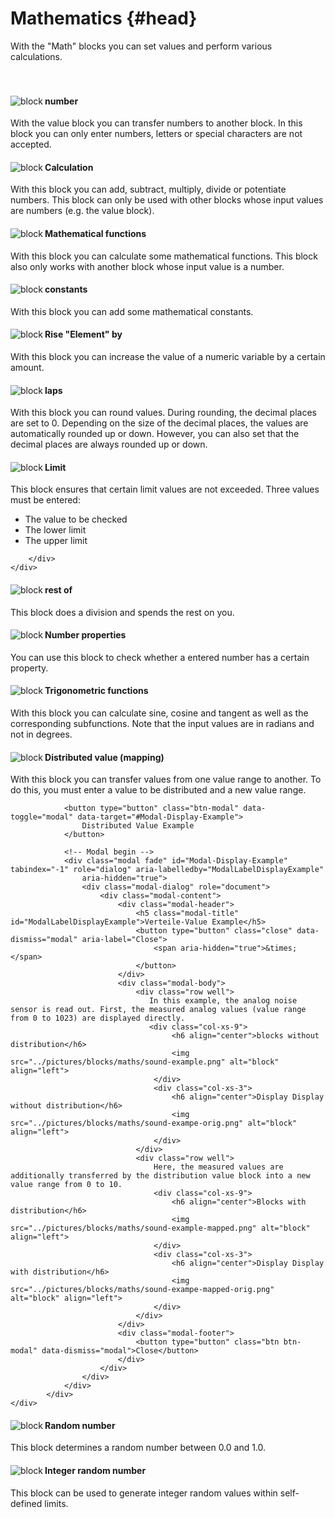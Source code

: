 # Mathematics {#head}

<div class="description">With the "Math" blocks you can set values and perform various calculations.</div>
<div class="line">
    <br>
    <br>
</div>

<div class="container">
    <div class="row">
        <div class="col-md-6">
            <img src="../pictures/blocks/maths/maths-0.png" alt="block" align="left"></div>
        <div class="col-md-6">
        <h4>number</h4>
            With the value block you can transfer numbers to another block. In this block you can only enter numbers, letters or special characters are not accepted.
         </div>
    </div>
</div>

<div class="line"></div>

<div class="container">
    <div class="row">
        <div class="col-md-6">
            <img src="../pictures/blocks/maths/maths-1.png" alt="block" align="left"></div>
        <div class="col-md-6">
            <h4>Calculation</h4>
            With this block you can add, subtract, multiply, divide or potentiate numbers. This block can only be used with other blocks whose input values are numbers (e.g. the value block).
        </div>
    </div>
</div>

<div class="line"></div>

<div class="container">
    <div class="row">
        <div class="col-md-6">
            <img src="../pictures/blocks/maths/maths-2.png" alt="block" align="left">
        </div>
        <div class="col-md-6">
            <h4>Mathematical functions </h4>
            With this block you can calculate some mathematical functions. This block also only works with another block whose input value is a number.
        </div>
    </div>
</div>

<div class="line"></div>

<div class="container">
    <div class="row">
        <div class="col-md-6">
            <img src="../pictures/blocks/maths/maths-3.png" alt="block" align="left">
        </div>
        <div class="col-md-6">
            <h4>constants</h4>
            With this block you can add some mathematical constants.
        </div>
    </div>
</div>

<div class="line"></div>

<div class="container">
    <div class="row">
        <div class="col-md-6">
            <img src="../pictures/blocks/maths/maths-4.png" alt="block" align="left">
        </div>
        <div class="col-md-6">
            <h4>Rise "Element" by </h4>
            With this block you can increase the value of a numeric variable by a certain amount.
        </div>
    </div>
</div>

<div class="line"></div>

<div class="container">
    <div class="row">
        <div class="col-md-6">
            <img src="../pictures/blocks/maths/maths-5.png" alt="block" align="left">
        </div>
        <div class="col-md-6">
            <h4>laps</h4>
            With this block you can round values. During rounding, the decimal places are set to 0. Depending on the size of the decimal places, the values are automatically rounded up or down. However, you can also set that the decimal places are always rounded up or down.
        </div>
    </div>
</div>

<div class="line"></div>

<div class="container">
    <div class="row">
        <div class="col-md-6">
            <img src="../pictures/blocks/maths/maths-6.png" alt="block" align="left">
        </div>
        <div class="col-md-6">
            <h4>Limit</h4>
            This block ensures that certain limit values are not exceeded. Three values must be entered:
            <ul>
                <li>The value to be checked</li>
                <li>The lower limit</li>
                <li>The upper limit</li>
            </ul>

        </div>
    </div>
</div>

<div class="line"></div>

<div class="container">
    <div class="row">
        <div class="col-md-6">
            <img src="../pictures/blocks/maths/maths-7.png" alt="block" align="left">
        </div>
        <div class="col-md-6">
            <h4>rest of</h4>
            This block does a division and spends the rest on you.
        </div>
    </div>
</div>

<div class="line"></div>

<div class="container">
    <div class="row">
        <div class="col-md-6">
            <img src="../pictures/blocks/maths/maths-8.png" alt="block" align="left">
        </div>
        <div class="col-md-6">
            <h4>Number properties</h4>
            You can use this block to check whether a entered number has a certain property.
        </div>
    </div>
</div>

<div class="line"></div>

<div class="container">
    <div class="row">
        <div class="col-md-6">
            <img src="../pictures/blocks/maths/maths-9.png" alt="block" align="left">
        </div>
        <div class="col-md-6">
            <h4>Trigonometric functions </h4>
            With this block you can calculate sine, cosine and tangent as well as the corresponding subfunctions. Note that the input values are in radians and not in degrees.
        </div>
    </div>
</div>
<div class="line"></div>

<div class="container">
    <div class="row">
        <div class="col-md-6">
            <img src="../pictures/blocks/maths/maths-10.png" alt="block" align="left">
        </div>
        <div class="col-md-6">
                <h4>Distributed value (mapping)</h4>
                With this block you can transfer values from one value range to another. To do this, you must enter a value to be distributed and a new value range. 
                
                <button type="button" class="btn-modal" data-toggle="modal" data-target="#Modal-Display-Example">
                    Distributed Value Example
                </button>
    
                <!-- Modal begin -->
                <div class="modal fade" id="Modal-Display-Example" tabindex="-1" role="dialog" aria-labelledby="ModalLabelDisplayExample"
                    aria-hidden="true">
                    <div class="modal-dialog" role="document">
                        <div class="modal-content">
                            <div class="modal-header">
                                <h5 class="modal-title" id="ModalLabelDisplayExample">Verteile-Value Example</h5>
                                <button type="button" class="close" data-dismiss="modal" aria-label="Close">
                                    <span aria-hidden="true">&times;</span>
                                </button>
                            </div>
                            <div class="modal-body">
                                <div class="row well">
                                   In this example, the analog noise sensor is read out. First, the measured analog values (value range from 0 to 1023) are displayed directly.
                                   <div class="col-xs-9">
                                        <h6 align="center">blocks without distribution</h6>
                                        <img src="../pictures/blocks/maths/sound-example.png" alt="block" align="left">
                                    </div>
                                    <div class="col-xs-3">
                                        <h6 align="center">Display Display without distribution</h6>
                                        <img src="../pictures/blocks/maths/sound-exampe-orig.png" alt="block" align="left">
                                    </div>
                                </div>
                                <div class="row well">
                                    Here, the measured values are additionally transferred by the distribution value block into a new value range from 0 to 10.
                                    <div class="col-xs-9">
                                        <h6 align="center">Blocks with distribution</h6>
                                        <img src="../pictures/blocks/maths/sound-example-mapped.png" alt="block" align="left">
                                    </div>
                                    <div class="col-xs-3">
                                        <h6 align="center">Display Display with distribution</h6>
                                        <img src="../pictures/blocks/maths/sound-exampe-mapped-orig.png" alt="block" align="left">
                                    </div>
                                </div>
                            </div>
                            <div class="modal-footer">
                                <button type="button" class="btn btn-modal" data-dismiss="modal">Close</button>
                            </div>
                        </div>
                    </div>
                </div>
            </div>
    </div>
</div>

<div class="line"></div>

<div class="container">
    <div class="row">
        <div class="col-md-6">
            <img src="../pictures/blocks/maths/maths-11.png" alt="block" align="left">
        </div>
        <div class="col-md-6">
            <h4>Random number</h4>
            This block determines a random number between 0.0 and 1.0.
        </div>
    </div>
        </div>
    </div>
</div>

<div class="line"></div>

<div class="container">
    <div class="row">
        <div class="col-md-6">
            <img src="../pictures/blocks/maths/maths-12.png" alt="block" align="left">
        </div>
        <div class="col-md-6">
            <h4>Integer random number </h4>
            This block can be used to generate integer random values within self-defined limits.
        </div>
    </div>
</div>

<div class="line"></div>
